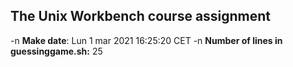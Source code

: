 ## The Unix Workbench course assignment
-n 
**Make date**: 
Lun  1 mar 2021 16:25:20 CET
-n 
**Number of lines in guessinggame.sh:** 
25
